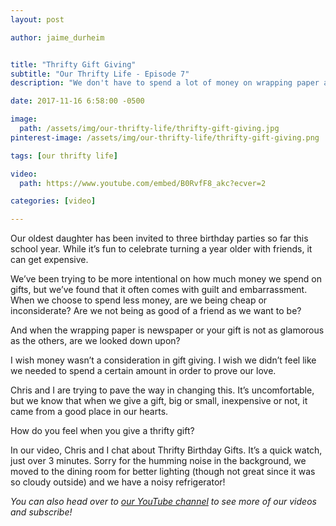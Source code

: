 ```yaml
---
layout: post

author: jaime_durheim


title: "Thrifty Gift Giving"
subtitle: "Our Thrifty Life - Episode 7"
description: "We don't have to spend a lot of money on wrapping paper and impressive gifts. Here's how we give with love."

date: 2017-11-16 6:58:00 -0500

image:
  path: /assets/img/our-thrifty-life/thrifty-gift-giving.jpg
pinterest-image: /assets/img/our-thrifty-life/thrifty-gift-giving.png

tags: [our thrifty life]

video:
  path: https://www.youtube.com/embed/B0RvfF8_akc?ecver=2

categories: [video]

---
```


Our oldest daughter has been invited to three birthday parties so far this school year. While it’s fun to celebrate turning a year older with friends, it can get expensive.

We’ve been trying to be more intentional on how much money we spend on gifts, but we’ve found that it often comes with guilt and embarrassment. When we choose to spend less money, are we being cheap or inconsiderate? Are we not being as good of a friend as we want to be?

And when the wrapping paper is newspaper or your gift is not as glamorous as the others, are we looked down upon?

I wish money wasn’t a consideration in gift giving. I wish we didn’t feel like we needed to spend a certain amount in order to prove our love.

Chris and I are trying to pave the way in changing this. It’s uncomfortable, but we know that when we give a gift, big or small, inexpensive or not, it came from a good place in our hearts.

How do you feel when you give a thrifty gift?

In our video, Chris and I chat about Thrifty Birthday Gifts. It’s a quick watch, just over 3 minutes. Sorry for the humming noise in the background, we moved to the dining room for better lighting (though not great since it was so cloudy outside) and we have a noisy refrigerator!

_You can also head over to [our YouTube channel](https://www.youtube.com/channel/UCHpQLpwuiNRNwQ_eLJQInQA) to see more of our videos and subscribe!_
